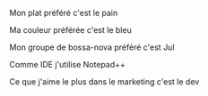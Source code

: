 Mon plat préféré c'est le pain

Ma couleur préférée c'est le bleu

Mon groupe de bossa-nova préféré c'est Jul

Comme IDE j'utilise Notepad++

Ce que j'aime le plus dans le marketing c'est le dev
